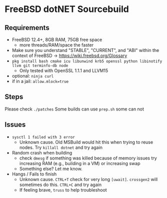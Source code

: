 # FreeBSD dotNET Sourcebuild

## Requirements
- FreeBSD 12.4+, 8GB RAM, 75GB free space
  - more threads/RAM/space the faster
- Make sure you understand "STABLE", "CURRENT", and "ABI" within the context of FreeBSD -> https://wiki.freebsd.org/Glossary
- `pkg install bash cmake icu libunwind krb5 openssl python libinotify llvm git terminfo-db node`
  - Only tested with OpenSSL 1.1.1 and LLVM15 
- optional: `ninja curl`
- if in a jail: `allow.mlock=true`

## Steps
Please check `./patches`
Some builds can use `prep.sh` some can not

## Issues
- `sysctl 1 failed with 3 error`
  - Unknown cause. Old MSBuild would hit this when trying to reuse nodes. Try `killall dotnet` and try again
- Random crash when building
  - check `dmesg` if something was killed because of memory issues try increasing RAM (e.g., building in a VM) or increasing swap
  - Something else? Let me know.
- Hangs / Fails to finish
  - Unknown cause. `CTRL+T` check for very long `[uwait]`. `crossgen2` will sometimes do this. `CTRL+C` and try again
  - If feeling brave, `truss` to help troubleshoot